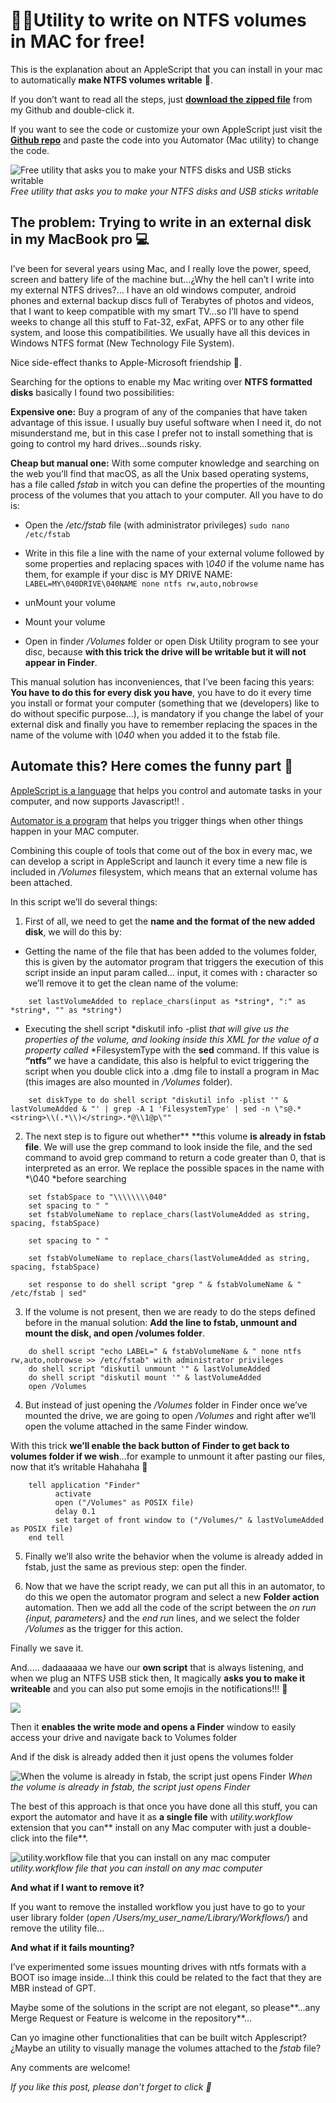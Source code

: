 
# 🧙‍♂️Utility to write on NTFS volumes in MAC for free!

This is the explanation about an AppleScript that you can install in your mac to automatically **make NTFS volumes writable** 👹.

If you don’t want to read all the steps, just [**download the zipped file**](https://github.com/arturogalan/ntfs-mac-automator/raw/master/NTFS%20writable%20utility.zip) from my Github and double-click it. 

If you want to see the code or customize your own AppleScript just visit the [**Github repo**](https://github.com/arturogalan/ntfs-mac-automator/) and paste the code into you Automator (Mac utility) to change the code.

![Free utility that asks you to make your NTFS disks and USB sticks writable](https://cdn-images-1.medium.com/max/2040/1*uN1MngCdr_KeKHMRlKJ_RQ.gif)
*Free utility that asks you to make your NTFS disks and USB sticks writable*

## The problem: Trying to write in an external disk in my MacBook pro 💻

I’ve been for several years using Mac, and I really love the power, speed, screen and battery life of the machine but…¿Why the hell can’t I write into my external NTFS drives?… I have an old windows computer, android phones and external backup discs full of Terabytes of photos and videos, that I want to keep compatible with my smart TV…so I’ll have to spend weeks to change all this stuff to Fat-32, exFat, APFS or to any other file system, and loose this compatibilities. We usually have all this devices in Windows NTFS format (New Technology File System).

Nice side-effect thanks to Apple-Microsoft friendship 👊.

Searching for the options to enable my Mac writing over **NTFS formatted disks** basically I found two possibilities:

**Expensive one:** Buy a program of any of the companies that have taken advantage of this issue. I usually buy useful software when I need it, do not misunderstand me, but in this case I prefer not to install something that is going to control my hard drives…sounds risky.

**Cheap but manual one:** With some computer knowledge and searching on the web you’ll find that macOS, as all the Unix based operating systems, has a file called *fstab* in witch you can define the properties of the mounting process of the volumes that you attach to your computer. All you have to do is:

* Open the */etc/fstab* file (with administrator privileges)
`sudo nano /etc/fstab`

* Write in this file a line with the name of your external volume followed by some properties and replacing spaces with *\040* if the volume name has them, for example if your disc is MY DRIVE NAME:
`LABEL=MY\040DRIVE\040NAME none ntfs rw,auto,nobrowse`

* unMount your volume

* Mount your volume

* Open in finder */Volumes* folder or open Disk Utility program to see your disc, because **with this trick the drive will be writable but it will not appear in Finder**.

This manual solution has inconveniences, that I’ve been facing this years: **You have to do this for every disk you have**, you have to do it every time you install or format your computer (something that we (developers) like to do without specific purpose…), is mandatory if you change the label of your external disk and finally you have to remember replacing the spaces in the name of the volume with *\040* when you added it to the fstab file.

## **Automate this? Here comes the funny part** 🤖

[AppleScript is a language](https://en.wikipedia.org/wiki/AppleScript) that helps you control and automate tasks in your computer, and now supports Javascript!! .

[Automator is a program](https://support.apple.com/guide/automator/welcome/mac) that helps you trigger things when other things happen in your MAC computer.

Combining this couple of tools that come out of the box in every mac, we can develop a script in AppleScript and launch it every time a new file is included in */Volumes* filesystem, which means that an external volume has been attached.

In this script we’ll do several things:

1. First of all, we need to get the **name and the format of the new added disk**, we will do this by:

* Getting the name of the file that has been added to the volumes folder, this is given by the automator program that triggers the execution of this script inside an input param called… input, it comes with **:** character so we’ll remove it to get the clean name of the volume:
```
    set lastVolumeAdded to replace_chars(input as *string*, ":" as *string*, "" as *string*)
```
* Executing the shell script *diskutil info -plist *that will give us the properties of the volume, and looking inside this XML for the value of a property called* *FilesystemType with the **sed** command. If this value is **“ntfs”** we have a candidate, this also is helpful to evict triggering the script when you double click into a .dmg file to install a program in Mac (this images are also mounted in */Volumes* folder).

```
    set diskType to do shell script "diskutil info -plist '" & lastVolumeAdded & "' | grep -A 1 'FilesystemType' | sed -n \"s@.*<string>\\(.*\\)</string>.*@\\1@p\""
```

2. The next step is to figure out whether** **this volume **is already in fstab file**. We will use the grep command to look inside the file, and the sed command to avoid grep command to return a code greater than 0, that is interpreted as an error. We replace the possible spaces in the name with *\040 *before searching
```
    set fstabSpace to "\\\\\\\\040"
    set spacing to " "
    set fstabVolumeName to replace_chars(lastVolumeAdded as string, spacing, fstabSpace)

    set spacing to " "

    set fstabVolumeName to replace_chars(lastVolumeAdded as string, spacing, fstabSpace)

    set response to do shell script "grep " & fstabVolumeName & " /etc/fstab | sed"
```
3. If the volume is not present, then we are ready to do the steps defined before in the manual solution: **Add the line to fstab, unmount and mount the disk, and open /volumes folder**.
```
    do shell script "echo LABEL=" & fstabVolumeName & " none ntfs rw,auto,nobrowse >> /etc/fstab" with administrator privileges
    do shell script "diskutil unmount '" & lastVolumeAdded
    do shell script "diskutil mount '" & lastVolumeAdded
    open /Volumes
```
4. But instead of just opening the */Volumes* folder in Finder once we’ve mounted the drive, we are going to open */Volumes* and right after we’ll open the volume attached in the same Finder window.

With this trick **we’ll enable the back button of Finder to get back to volumes folder if we wish**…for example to unmount it after pasting our files, now that it’s writable Hahahaha 👹
```
    tell application "Finder"
          activate
          open ("/Volumes" as POSIX file)
          delay 0.1
          set target of front window to ("/Volumes/" & lastVolumeAdded as POSIX file)
    end tell
```
5. Finally we’ll also write the behavior when the volume is already added in fstab, just the same as previous step: open the finder.

6. Now that we have the script ready, we can put all this in an automator, to do this we open the automator program and select a new **Folder action** automation. Then we add all the code of the script between the *on run {input, parameters}* and the *end run* lines, and we select the folder */Volumes* as the trigger for this action.

Finally we save it.

And….. dadaaaaaa we have our **own script** that is always listening, and when we plug an NTFS USB stick then, It magically **asks you to make it writeable** and you can also put some emojis in the notifications!!! 🥰

![](https://cdn-images-1.medium.com/max/2128/1*ZC0J-mvjIepGPEqgH1aTBQ.png)

Then it **enables the write mode and opens a Finder** window to easily access your drive and navigate back to Volumes folder

And if the disk is already added then it just opens the volumes folder

![When the volume is already in fstab, the script just opens Finder](https://cdn-images-1.medium.com/max/2068/1*aJRjHRYpiYPvMpl8LeWefA.gif)
*When the volume is already in fstab, the script just opens Finder*

The best of this approach is that once you have done all this stuff, you can export the automator and have it as **a single file** with *utility.workflow* extension that you can** install on any Mac computer with just a double-click into the file**.

![utility.workflow file that you can install on any mac computer](https://cdn-images-1.medium.com/max/3292/1*zqnARJeXObJf85ERg5EWaA.png)
*utility.workflow file that you can install on any mac computer*

**And what if I want to remove it?**

If you want to remove the installed workflow you just have to go to your user library folder (*open /Users/my_user_name/Library/Workflows/*) and remove the utility file…

**And what if it fails mounting?**

I’ve experimented some issues mounting drives with ntfs formats with a BOOT iso image inside…I think this could be related to the fact that they are MBR instead of GPT.

Maybe some of the solutions in the script are not elegant, so please**…any Merge Request or Feature is welcome in the repository**…

Can yo imagine other functionalities that can be built witch Applescript?¿Maybe an utility to visually manage the volumes attached to the *fstab* file?

Any comments are welcome!

*If you like this post, please don’t forget to click 👏*
